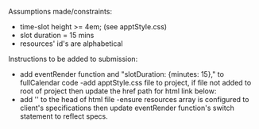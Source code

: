 Assumptions made/constraints:
- time-slot height >= 4em; (see apptStyle.css)
- slot duration = 15 mins
- resources' id's are alphabetical


Instructions to be added to submission:
- add eventRender function and "slotDuration: {minutes: 15}," to fullCalendar code
-add apptStyle.css file to project, if file not added to root of project then update the href path for html link below:
- add '<link rel="stylesheet" href="apptStyle.css">' to the head of html file
-ensure resources array is configured to client's specifications then update eventRender function's switch statement to reflect specs.
